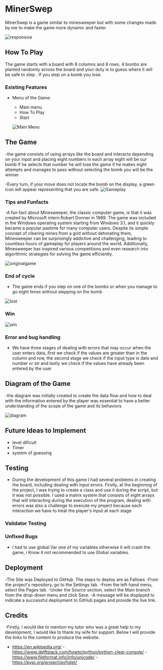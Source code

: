 # MinerSwep
 
MinerSwep is a game similar to minesweeper but with some changes made by me to make the game more dynamic and faster.

![responsive]()

## How To Play

 The game starts with a board with 8 columns and 8 rows. 4 bombs are planted randomly across the board and your duty is to guess where it will be safe to step . If you step on a bomb you lose.

### Existing Features
  
- Menu of the Game:
  - Main menu
  - How To Play
  - Start

  ![Main Menu](https://github.com/dhardi/minerswep/blob/main/assets/images/menu_game.PNG)

## The Game 
 -the game consists of using arrays like the board and interacts depending on your input and placing eight numbers in each array eight will be our bomb if he selects that number he will lose the game if he makes eight attempts and manages to pass without selecting the bomb you will be the winner
   
 -Every turn, if your move does not locate the bomb on the display, a green icon will appear representing that you are safe.
  ![Gameplay](https://github.com/dhardi/minerswep/blob/main/assets/images/turn.PNG)


### Tips and Funfacts
  -A fun fact about Minesweeper, the classic computer game, is that it was created by Microsoft intern Robert Donner in 1989. The game was included in the Windows operating system starting from Windows 3.1, and it quickly became a popular pastime for many computer users. Despite its simple concept of clearing mines from a grid without detonating them, Minesweeper can be surprisingly addictive and challenging, leading to countless hours of gameplay for players around the world. Additionally, Minesweeper has inspired various competitions and even research into algorithmic strategies for solving the game efficiently.

 ![originalgame](https://github.com/dhardi/minerswep/blob/main/assets/images/minesweeper.png)

 ### End of cycle
   - The game ends if you step on one of the bombs or when you manage to go eight times without stepping on the bomb

  ![lost](https://github.com/dhardi/minerswep/blob/main/assets/images/lost.PNG)

  ### Win
   ![win](https://github.com/dhardi/minerswep/blob/main/assets/images/win.PNG)


  ### Error and bug handling
  - We have three stages of dealing with errors that may occur when the user enters data, first we check if the values are greater than in the column and row, the second stage we check if the input type is date and number or str and lastly we check if the values have already been entered by the user

## Diagram of the Game

-the diagram was initially created to create the data flow and how to deal with the information entered by the player was essential to have a better understanding of the scope of the game and its behaviors

![diagram](https://github.com/dhardi/minerswep/blob/main/assets/images/diagram.PNG)

## Future Ideas to Implement 

- level dificult 
- Timer
- system of guessing 
 

## Testing 
- During the development of this game I had several problems in creating the board, including dealing with input errors. Firstly, at the beginning of the project, I was trying to create a class and use it during the script, but it was not possible. I used a matrix system that consists of eight arrays that will interacting during the execution of the program, dealing with errors was also a challenge to execute my project because each interaction we have to treat the player's input at each stage


### Validator Testing 



### Unfixed Bugs
- I had to use global Var one of my variables otherwise it will crash the game, i Know it not recommended to use Global variables.



## Deployment 
-The Site was Deployed to GitHub. The steps to deploy are as Fallows
-From the project's repository, go to the Settings tab.
-From the left-hand menu, select the Pages tab.
-Under the Source section, select the Main branch from the drop-down menu and click Save.
-A message will be displayed to indicate a successful deployment to GitHub pages and provide the live link.


## Credits

 -Firstly, I would like to mention my tutor who was a great help to my development, I would like to thank my wife for support. Below I will provide the links to the content to produce the website.

  - https://en.wikipedia.org/
  -https://www.delftstack.com/howto/python/python-clear-console/
  -https://www.fileformat.info/info/unicode/
  -https://pypi.org/project/pyfiglet/